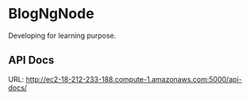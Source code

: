 # BlogNgNode
Developing for learning purpose.

## API Docs
URL: http://ec2-18-212-233-188.compute-1.amazonaws.com:5000/api-docs/
